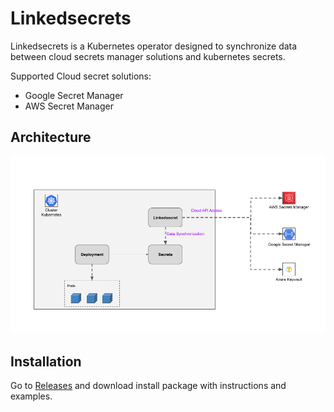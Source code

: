 # Linkedsecrets

Linkedsecrets is a Kubernetes operator designed to synchronize data between cloud secrets manager solutions and kubernetes secrets.

Supported Cloud secret solutions:

* Google Secret Manager
* AWS Secret Manager

## Architecture

![Architecture](linkedsecrets-architecture.png)

## Installation

Go to [Releases](https://github.com/kubeideas/linkedsecrets/releases) and download install package with instructions and examples.
